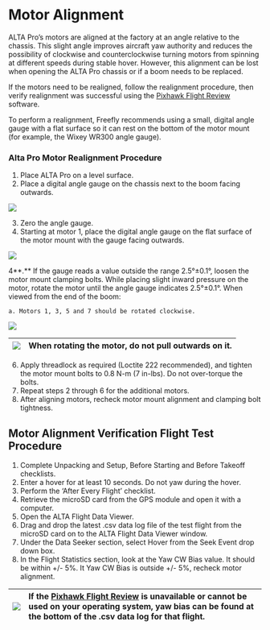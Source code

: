 # Motor Alignment

ALTA Pro’s motors are aligned at the factory at an angle relative to the chassis. This slight angle improves aircraft yaw authority and reduces the possibility of clockwise and counterclockwise turning motors from spinning at different speeds during stable hover. However, this alignment can be lost when opening the ALTA Pro chassis or if a boom needs to be replaced.

If the motors need to be realigned, follow the realignment procedure, then verify realignment was successful using the [Pixhawk Flight Review](https://goo.gl/DzmG1A) software.

To perform a realignment, Freefly recommends using a small, digital angle gauge with a flat surface so it can rest on the bottom of the motor mount \(for example, the Wixey WR300 angle gauge\).

### **Alta Pro Motor Realignment Procedure**

1. Place ALTA Pro on a level surface.
2. Place a digital angle gauge on the chassis next to the boom facing outwards.

![](https://lh6.googleusercontent.com/NhYsA_2f3_JGIBzzeDeXK6Jl051Tb29w7NW0mvQoZcr7R9S03ZN0Tt329F4uwNIl7PqQ9n3BjSGIMPI910HL3gqOsgsEvDvU4sx8Wv0sILUOWDlP2F-cNw2ZpGqlssHy4s3IQMwO)

3. Zero the angle gauge.  
4. Starting at motor 1, place the digital angle gauge on the flat surface of the motor mount  with the gauge facing outwards.

![](https://lh4.googleusercontent.com/WTAX7_XLlAlpoYmUqAJY1QUYXeZWi1YHE48z4PQCwyWD9cqpH0UKKCFKJPnhR_DE-7kuXc8lmuoabKcH8BafLSVATw_Io-GF6hYuVOzwoKHLZ_dybo0GipoBWUxjJU5zIMtpkv0G)

4**.** If the gauge reads a value outside the range 2.5°±0.1°, loosen the motor mount clamping bolts. While placing slight inward pressure on the motor, rotate the motor until the angle gauge indicates 2.5°±0.1°. When viewed from the end of the boom:

    a. Motors 1, 3, 5 and 7 should be rotated clockwise.



![](https://lh3.googleusercontent.com/F2ruG-Z3Ivy1X8oRlDtmngOiO62_sMNzMJkcqJiBRUg-gYlkwTWps4lScngKRLdmxBghw39-ELb0XqF3P_NJuaoqnD8mSpPLQMJmyuJmSzVJXwQOdn8wDdGnYAoVXGM2eCYZXIfv)

| ![](https://lh4.googleusercontent.com/HpkEwm74tCXUHVxImUfvCUkE04-iQ-h21xWSkmyaEQP5CzrLm4OysE2cnVw0DON3CuMoEmrgzff2GmjRm21o-IwCWSyTs0Ucol0e7o1yR2o_okWGSGOJ2iEpgutZiLaMSubR7i6c) | **When rotating the motor, do not pull outwards on it.** |
| :--- | :--- |


6. Apply threadlock as required \(Loctite 222 recommended\), and tighten the motor mount bolts to 0.8 N-m \(7 in-lbs\). Do not over-torque the bolts.  
7. Repeat steps 2 through 6 for the additional motors.  
8. After aligning motors, recheck motor mount alignment and clamping bolt tightness.

## **Motor Alignment Verification Flight Test Procedure**

1. Complete Unpacking and Setup, Before Starting and Before Takeoff checklists.
2. Enter a hover for at least 10 seconds. Do not yaw during the hover.
3. Perform the ‘After Every Flight’ checklist.
4. Retrieve the microSD card from the GPS module and open it with a computer.
5. Open the ALTA Flight Data Viewer.
6. Drag and drop the latest .csv data log file of the test flight from the microSD card on to the ALTA Flight Data Viewer window.
7. Under the Data Seeker section, select Hover from the Seek Event drop down box.
8. In the Flight Statistics section, look at the Yaw CW Bias value. It should be within +/- 5%. It Yaw CW Bias is outside +/- 5%, recheck motor alignment.

| ![](https://lh4.googleusercontent.com/HpkEwm74tCXUHVxImUfvCUkE04-iQ-h21xWSkmyaEQP5CzrLm4OysE2cnVw0DON3CuMoEmrgzff2GmjRm21o-IwCWSyTs0Ucol0e7o1yR2o_okWGSGOJ2iEpgutZiLaMSubR7i6c) | **If the** [**Pixhawk Flight Review**](https://goo.gl/DzmG1A) **is unavailable or cannot be used on your operating system, yaw bias can be found at the bottom of the .csv data log for that flight.** |
| :--- | :--- |


